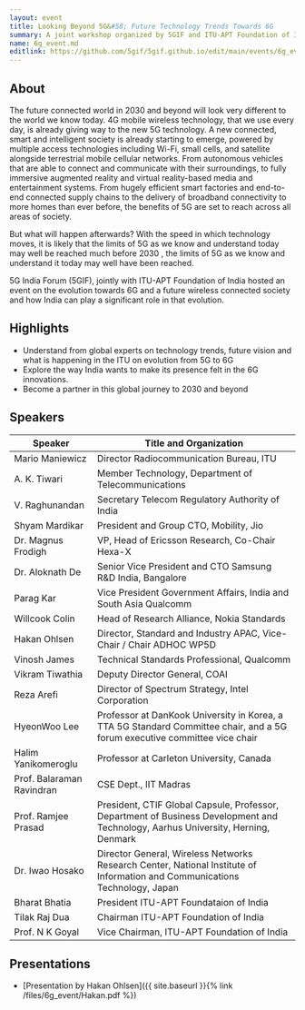 ```yaml
---
layout: event
title: Looking Beyond 5G&#58; Future Technology Trends Towards 6G
summary: A joint workshop organized by 5GIF and ITU-APT Foundation of India on 6G
name: 6g_event.md
editlink: https://github.com/5gif/5gif.github.io/edit/main/events/6g_event.html
---
```



## About
The future connected world in 2030 and beyond will look very different to the world we know today. 4G mobile wireless technology, that we use every day, is already giving way to the new 5G technology. A new connected, smart and intelligent society is already starting to emerge, powered by multiple access technologies including Wi-Fi, small cells, and satellite alongside terrestrial mobile cellular networks. From autonomous vehicles that are able to connect and communicate with their surroundings, to fully immersive augmented reality and virtual reality-based media and entertainment systems. From hugely efficient smart factories and end-to-end connected supply chains to the delivery of broadband connectivity to more homes than ever before, the benefits of 5G are set to reach across all areas of society.

But what will happen afterwards? With the speed in which technology moves, it is likely that the limits of 5G as we know and understand today may well be reached much before 2030 , the limits of 5G as we know and understand it today may well have been reached.

5G India Forum (5GIF), jointly with ITU-APT Foundation of India hosted an event on the evolution towards 6G and a future wireless connected society and how India can play a significant role in that evolution.

## Highlights
* Understand from global experts on technology trends, future vision and what is happening in the ITU on evolution from 5G to 6G
* Explore the way India wants to make its presence felt in the 6G innovations.
* Become a partner in this global journey to 2030 and beyond

## Speakers 

| Speaker | Title and Organization | 
|-------|--------|
| Mario Maniewicz  | Director Radiocommunication Bureau, ITU |
| A. K. Tiwari | Member Technology, Department of Telecommunications |
| V. Raghunandan | Secretary Telecom Regulatory Authority of India |
| Shyam Mardikar | President and Group CTO, Mobility, Jio | 
| Dr. Magnus Frodigh | VP, Head of Ericsson Research, Co-Chair Hexa-X | 
| Dr. Aloknath De | Senior Vice President and CTO Samsung R&D India, Bangalore | 
| Parag Kar | Vice President Government Affairs, India and South Asia Qualcomm | 
| Willcook Colin | Head of Research Alliance, Nokia Standards | 
| Hakan Ohlsen | Director, Standard and Industry APAC, Vice-Chair / Chair ADHOC WP5D | 
| Vinosh James | Technical Standards Professional, Qualcomm | 
| Vikram Tiwathia | Deputy Director General, COAI | 
| Reza Arefi | Director of Spectrum Strategy, Intel Corporation | 
| HyeonWoo Lee | Professor at DanKook University in Korea, a TTA 5G Standard Committee chair, and a 5G forum executive committee vice chair | 
| Halim Yanikomeroglu | Professor at Carleton University, Canada | 
| Prof. Balaraman Ravindran | CSE Dept., IIT Madras | 
| Prof. Ramjee Prasad | President, CTIF Global Capsule, Professor, Department of Business Development and Technology, Aarhus University, Herning, Denmark | 
| Dr. Iwao Hosako | Director General, Wireless Networks Research Center, National Institute of Information and Communications Technology, Japan | 
| Bharat Bhatia | President ITU-APT Foundataion of India | 
| Tilak Raj Dua | Chairman ITU-APT Foundation of India | 
| Prof. N K Goyal | Vice Chairman, ITU-APT Foundation of India | 

## Presentations

* [Presentation by Hakan Ohlsen]({{ site.baseurl }}{% link /files/6g_event/Hakan.pdf %})
